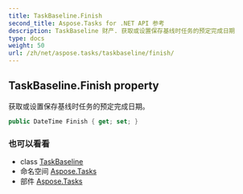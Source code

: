 ```yaml
---
title: TaskBaseline.Finish
second_title: Aspose.Tasks for .NET API 参考
description: TaskBaseline 财产. 获取或设置保存基线时任务的预定完成日期
type: docs
weight: 50
url: /zh/net/aspose.tasks/taskbaseline/finish/
---
```

## TaskBaseline.Finish property

获取或设置保存基线时任务的预定完成日期。

```csharp
public DateTime Finish { get; set; }
```

### 也可以看看

* class [TaskBaseline](../)
* 命名空间 [Aspose.Tasks](../../taskbaseline/)
* 部件 [Aspose.Tasks](../../../)


